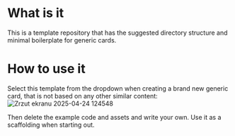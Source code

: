 # What is it

This is a template repository that has the suggested directory structure and minimal boilerplate for generic cards.

# How to use it

 Select this template from the dropdown when creating a brand new generic card, that is not based on any other similar content:
![Zrzut ekranu 2025-04-24 124548](https://github.com/user-attachments/assets/a1a5bad5-250e-4079-b632-6acbb63a7cd3)


 Then delete the example code and assets and write your own.
 Use it as a scaffolding when starting out.

